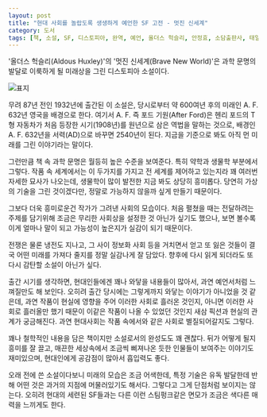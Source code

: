 ```yaml
---
layout: post
title: "현대 사회를 놀랍도록 생생하게 예언한 SF 고전 - 멋진 신세계"
category: 도서
tags: [책, 소설, SF, 디스토피아, 완역, 예언, 올더스 헉슬리, 안정효, 소담출판사, 태일소담, 서평]
---
```


'올더스 헉슬리(Aldous Huxley)'의
'멋진 신세계(Brave New World)'은
과학 문명의 발달로 이룩하게 될 미래상을 그린 디스토피아 소설이다.

![표지](https://lh3.googleusercontent.com/-Kk2IlnxINcP-H2D1137fHHHZuxArBBb7cRpYcbgaE9rm6q3Towj1cmDzvWXFDjnRdTf4YS1iVFU8g=s480)

무려 87년 전인 1932년에 출간된 이 소설은,
당시로부터 약 600여년 후의 미래인 A. F. 632년 영국을 배경으로 한다.
여기서 A. F. 즉 포드 기원(After Ford)은
헨리 포드의 T형 자동차가 처음 등장한 시기(1908년)를 원년으로 삼은 역법을 말하는 것으로,
배경인 A. F. 632년을 서력(AD)으로 바꾸면 2540년이 된다.
지금을 기준으로 봐도 아직 먼 미래를 그린 이야기라는 말이다.

그런만큼 책 속 과학 문명은 월등히 높은 수준을 보여준다.
특히 약학과 생물학 부분에서 그렇다.
작품 속 세계에서는 이 두가지를 가지고 전 세계를 제어하고 있는지라 꽤 여러번 자세한 묘사가 나오는데,
생물학이 많이 발전한 지금 봐도 상당히 흥미롭다.
당연히 가상의 기술을 그린 것이겠다만, 정말로 가능하지 않을까 싶게 만들기 때문이다.

그보다 더욱 흥미로운건 작가가 그려낸 사회의 모습이다.
처음 펼쳤을 때는 전달하려는 주제를 담기위해 조금은 무리한 사회상을 설정한 것 아닌가 싶기도 했으나,
보면 볼수록 이게 얼마나 말이 되고 가능성이 높은지가 실감이 되기 때문이다.

전쟁은 물론 냉전도 지나고, 그 사이 정보화 사회 등을 거치면서 얻고 또 잃은 것들이
결국 어떤 미래를 가져다 줄지를 정말 실감나게 잘 담았다.
향후에 다시 읽게 되더라도 또 다시 감탄할 소설이 아닌가 싶다.

출간 시기를 생각하면, 현대인들에겐 꽤나 와닿을 내용들이 많아서, 과연 예언서처럼 느껴질만도 해 보인다.
오히려 출간 당시에는 그렇게까지 와닿는 이야기가 아니었을 것 같은데,
과연 작품이 현실에 영향을 주어 이러한 사회로 흘러온 것인지,
아니면 이러한 사회로 흘러올만 했기 때문이 이같은 작품이 나올 수 있었던 것인지
새삼 픽션과 현실의 관계가 궁금해진다.
과연 현대사회는 작품 속에서와 같은 사회로 별질되어갈지도 그렇다.

꽤나 철학적인 내용을 담은 책이지만 소설로서의 완성도도 꽤 괜찮다.
뒤가 어떻게 될지 흥미를 잘 끌고,
매끈한 세상속에서 조금씩 삐져나온 듯한 인물들이 보여주는 이야기도 재미있으며,
현대인에게 공감점이 많아서 흡입력도 좋다.

오래 전에 쓴 소설이다보니 미래의 모습은 조금 어색한데,
특정 기술은 유독 발달한데 반해 어떤 것은 과거의 지점에 머물러있기도 해서다.
그렇다고 그게 단점처럼 보이지는 않는다.
오히려 현대의 세련된 SF들과는 다른 이런 스팀펑크같은 면모가 조금은 색다른 매력을 느끼게도 한다.
